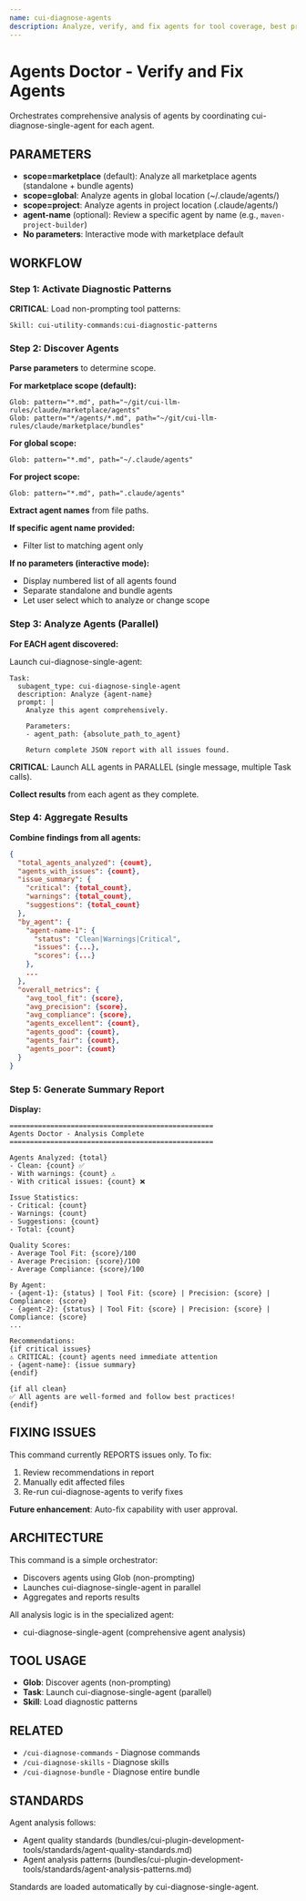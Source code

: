 ```yaml
---
name: cui-diagnose-agents
description: Analyze, verify, and fix agents for tool coverage, best practices, and structural issues
---
```


# Agents Doctor - Verify and Fix Agents

Orchestrates comprehensive analysis of agents by coordinating cui-diagnose-single-agent for each agent.

## PARAMETERS

- **scope=marketplace** (default): Analyze all marketplace agents (standalone + bundle agents)
- **scope=global**: Analyze agents in global location (~/.claude/agents/)
- **scope=project**: Analyze agents in project location (.claude/agents/)
- **agent-name** (optional): Review a specific agent by name (e.g., `maven-project-builder`)
- **No parameters**: Interactive mode with marketplace default

## WORKFLOW

### Step 1: Activate Diagnostic Patterns

**CRITICAL**: Load non-prompting tool patterns:

```
Skill: cui-utility-commands:cui-diagnostic-patterns
```

### Step 2: Discover Agents

**Parse parameters** to determine scope.

**For marketplace scope (default):**
```
Glob: pattern="*.md", path="~/git/cui-llm-rules/claude/marketplace/agents"
Glob: pattern="*/agents/*.md", path="~/git/cui-llm-rules/claude/marketplace/bundles"
```

**For global scope:**
```
Glob: pattern="*.md", path="~/.claude/agents"
```

**For project scope:**
```
Glob: pattern="*.md", path=".claude/agents"
```

**Extract agent names** from file paths.

**If specific agent name provided:**
- Filter list to matching agent only

**If no parameters (interactive mode):**
- Display numbered list of all agents found
- Separate standalone and bundle agents
- Let user select which to analyze or change scope

### Step 3: Analyze Agents (Parallel)

**For EACH agent discovered:**

Launch cui-diagnose-single-agent:

```
Task:
  subagent_type: cui-diagnose-single-agent
  description: Analyze {agent-name}
  prompt: |
    Analyze this agent comprehensively.

    Parameters:
    - agent_path: {absolute_path_to_agent}

    Return complete JSON report with all issues found.
```

**CRITICAL**: Launch ALL agents in PARALLEL (single message, multiple Task calls).

**Collect results** from each agent as they complete.

### Step 4: Aggregate Results

**Combine findings from all agents:**

```json
{
  "total_agents_analyzed": {count},
  "agents_with_issues": {count},
  "issue_summary": {
    "critical": {total_count},
    "warnings": {total_count},
    "suggestions": {total_count}
  },
  "by_agent": {
    "agent-name-1": {
      "status": "Clean|Warnings|Critical",
      "issues": {...},
      "scores": {...}
    },
    ...
  },
  "overall_metrics": {
    "avg_tool_fit": {score},
    "avg_precision": {score},
    "avg_compliance": {score},
    "agents_excellent": {count},
    "agents_good": {count},
    "agents_fair": {count},
    "agents_poor": {count}
  }
}
```

### Step 5: Generate Summary Report

**Display:**

```
==================================================
Agents Doctor - Analysis Complete
==================================================

Agents Analyzed: {total}
- Clean: {count} ✅
- With warnings: {count} ⚠️
- With critical issues: {count} ❌

Issue Statistics:
- Critical: {count}
- Warnings: {count}
- Suggestions: {count}
- Total: {count}

Quality Scores:
- Average Tool Fit: {score}/100
- Average Precision: {score}/100
- Average Compliance: {score}/100

By Agent:
- {agent-1}: {status} | Tool Fit: {score} | Precision: {score} | Compliance: {score}
- {agent-2}: {status} | Tool Fit: {score} | Precision: {score} | Compliance: {score}
...

Recommendations:
{if critical issues}
⚠️ CRITICAL: {count} agents need immediate attention
- {agent-name}: {issue summary}
{endif}

{if all clean}
✅ All agents are well-formed and follow best practices!
{endif}
```

## FIXING ISSUES

This command currently REPORTS issues only. To fix:

1. Review recommendations in report
2. Manually edit affected files
3. Re-run cui-diagnose-agents to verify fixes

**Future enhancement**: Auto-fix capability with user approval.

## ARCHITECTURE

This command is a simple orchestrator:
- Discovers agents using Glob (non-prompting)
- Launches cui-diagnose-single-agent in parallel
- Aggregates and reports results

All analysis logic is in the specialized agent:
- cui-diagnose-single-agent (comprehensive agent analysis)

## TOOL USAGE

- **Glob**: Discover agents (non-prompting)
- **Task**: Launch cui-diagnose-single-agent (parallel)
- **Skill**: Load diagnostic patterns

## RELATED

- `/cui-diagnose-commands` - Diagnose commands
- `/cui-diagnose-skills` - Diagnose skills
- `/cui-diagnose-bundle` - Diagnose entire bundle

## STANDARDS

Agent analysis follows:
- Agent quality standards (bundles/cui-plugin-development-tools/standards/agent-quality-standards.md)
- Agent analysis patterns (bundles/cui-plugin-development-tools/standards/agent-analysis-patterns.md)

Standards are loaded automatically by cui-diagnose-single-agent.
